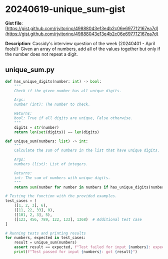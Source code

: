 # 20240619-unique_sum-gist

**Gist file**: [https://gist.github.com/rjvitorino/49888043e13e4b2c06e697712167ea7d](https://gist.github.com/rjvitorino/49888043e13e4b2c06e697712167ea7d)

**Description**: Cassidy's interview question of the week (20240401 - April fools!): Given an array of numbers, add all of the values together but only if the number does not repeat a digit.

## unique_sum.py

```Python
def has_unique_digits(number: int) -> bool:
    """
    Check if the given number has all unique digits.

    Args:
    number (int): The number to check.

    Returns:
    bool: True if all digits are unique, False otherwise.
    """
    digits = str(number)
    return len(set(digits)) == len(digits)

def unique_sum(numbers: list) -> int:
    """
    Calculate the sum of numbers in the list that have unique digits.

    Args:
    numbers (list): List of integers.

    Returns:
    int: The sum of numbers with unique digits.
    """
    return sum(number for number in numbers if has_unique_digits(number))

# Testing the function with the provided examples.
test_cases = [
    ([1, 2, 3], 6),
    ([11, 22, 33], 0),
    ([101, 2, 3], 5),
    ([123, 456, 789, 122, 133], 1368)  # Additional test case
]

# Running tests and printing results
for numbers, expected in test_cases:
    result = unique_sum(numbers)
    assert result == expected, f"Test failed for input {numbers}: expected {expected}, got {result}"
    print(f"Test passed for input {numbers}: got {result}")

```